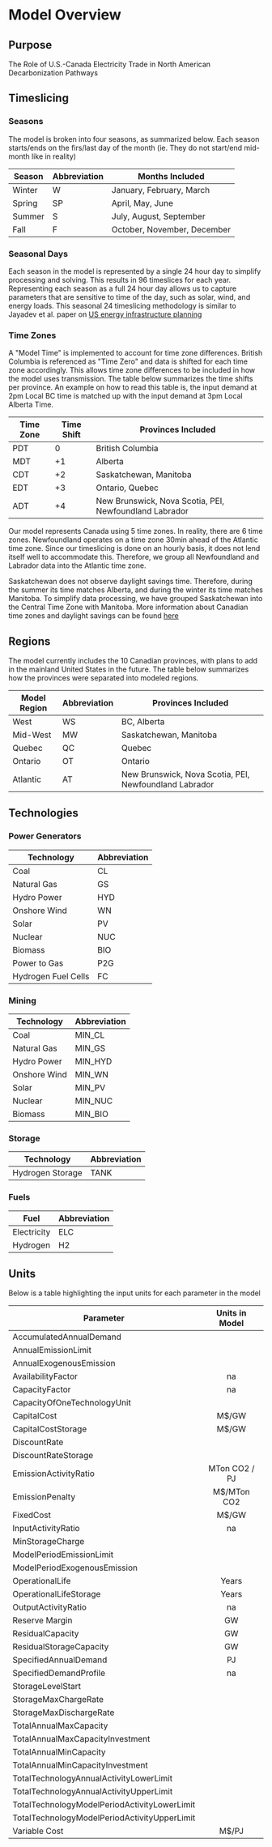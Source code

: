 # Model Overview
## Purpose
The Role of U.S.-Canada Electricity Trade in North American Decarbonization Pathways

## Timeslicing 

### Seasons
The model is broken into four seasons, as summarized below. Each season starts/ends on the firs/last day of the month (ie. They do not start/end mid-month like in reality) 

| Season | Abbreviation | Months Included | 
|--------|--------------|--------------------|
| Winter | W            | January, February, March |
| Spring | SP           | April, May, June |
| Summer | S            | July, August, September |
| Fall   | F            | October, November, December |

### Seasonal Days
Each season in the model is represented by a single 24 hour day to simplify processing and solving. This results in 96 timeslices for each year. Representing each season as a full 24 hour day allows us to capture parameters that are sensitive to time of the day, such as solar, wind, and energy loads. This seasonal 24 timeslicing methodology is similar to Jayadev et al. paper on [US energy infrastructure planning](https://www.sciencedirect.com/science/article/abs/pii/S0306261919319543)

### Time Zones
A "Model Time" is implemented to account for time zone differences. British Columbia is referenced as "Time Zero" and data is shifted for each time zone accordingly. This allows time zone differences to be included in how the model uses transmission. The table below summarizes the time shifts per province. An example on how to read this table is, the input demand at 2pm Local BC time is matched up with the input demand at 3pm Local Alberta Time. 

| Time Zone | Time Shift | Provinces Included | 
|-----------|------------|--------------------|
| PDT       | 0          | British Columbia |
| MDT       | +1         | Alberta |
| CDT       | +2         | Saskatchewan, Manitoba |
| EDT       | +3         | Ontario, Quebec |
| ADT       | +4         | New Brunswick, Nova Scotia, PEI, Newfoundland Labrador |

Our model represents Canada using 5 time zones. In reality, there are 6 time zones. Newfoundland operates on a time zone 30min ahead of the Atlantic time zone. Since our timeslicing is done on an hourly basis, it does not lend itself well to accommodate this. Therefore, we group all Newfoundland and Labrador data into the Atlantic time zone. 

Saskatchewan does not observe daylight savings time. Therefore, during the summer its time matches Alberta, and during the winter its time matches Manitoba. To simplify data processing, we have grouped Saskatchewan into the Central Time Zone with Manitoba. More information about Canadian time zones and daylight savings can be found [here](https://en.wikipedia.org/wiki/Daylight_saving_time_in_Canada)

## Regions 
The model currently includes the 10 Canadian provinces, with plans to add in the mainland United States in the future. The table below summarizes how the provinces were separated into modeled regions. 

| Model Region | Abbreviation | Provinces Included | 
|--------------|--------------|--------------------|
| West         | WS           | BC, Alberta |
| Mid-West     | MW           | Saskatchewan, Manitoba |
| Quebec       | QC           | Quebec |
| Ontario      | OT           | Ontario |
| Atlantic     | AT           | New Brunswick, Nova Scotia, PEI, Newfoundland Labrador |

## Technologies
### Power Generators

| Technology          | Abbreviation |
|---------------------|--------------|
| Coal                | CL | 
| Natural Gas         | GS | 
| Hydro Power         | HYD |
| Onshore Wind        | WN | 
| Solar               | PV |
| Nuclear             | NUC | 
| Biomass             | BIO | 
| Power to Gas        | P2G |
| Hydrogen Fuel Cells | FC | 

### Mining 

| Technology          | Abbreviation |
|---------------------|--------------|
| Coal                | MIN_CL | 
| Natural Gas         | MIN_GS | 
| Hydro Power         | MIN_HYD |
| Onshore Wind        | MIN_WN | 
| Solar               | MIN_PV |
| Nuclear             | MIN_NUC | 
| Biomass             | MIN_BIO | 

### Storage

| Technology          | Abbreviation |
|---------------------|--------------|
| Hydrogen Storage    | TANK | 

### Fuels

| Fuel         | Abbreviation |
|--------------|--------------|
| Electricity  | ELC | 
| Hydrogen     | H2 |

## Units
Below is a table highlighting the input units for each parameter in the model 

| Parameter                                    | Units in Model    |
| -------------------------------------------  |:-----------------:|
| AccumulatedAnnualDemand 		       |      		   |
| AnnualEmissionLimit      		       |            	   |
| AnnualExogenousEmission 		       |            	   |
| AvailabilityFactor      		       | na    		   |
| CapacityFactor      			       | na                |
| CapacityOfOneTechnologyUnit     	       |      		   |
| CapitalCost      			       | M$/GW             |
| CapitalCostStorage 			       | M$/GW             |
| DiscountRate      			       |      		   |
| DiscountRateStorage      		       |           	   |
| EmissionActivityRatio 		       | MTon CO2 / PJ     |
| EmissionPenalty      			       | M$/MTon CO2       |
| FixedCost     		               | M$/GW             |
| InputActivityRatio 			       | na                |
| MinStorageCharge      		       |      		   |
| ModelPeriodEmissionLimit    		       |           	   |
| ModelPeriodExogenousEmission		       |           	   |
| OperationalLife    			       | Years             |
| OperationalLifeStorage    		       | Years             |
| OutputActivityRatio 			       | na                |
| Reserve Margin      			       | GW                |
| ResidualCapacity     			       | GW                |
| ResidualStorageCapacity 		       | GW                |
| SpecifiedAnnualDemand      		       | PJ                |
| SpecifiedDemandProfile 		       | na                |
| StorageLevelStart    			       |      		   |
| StorageMaxChargeRate     		       |           	   |
| StorageMaxDischargeRate 		       |           	   |
| TotalAnnualMaxCapacity      		       |      		   |
| TotalAnnualMaxCapacityInvestment             |           	   |
| TotalAnnualMinCapacity 	       	       | 	       	   |
| TotalAnnualMinCapacityInvestment             |      	   	   |
| TotalTechnologyAnnualActivityLowerLimit      |           	   |
| TotalTechnologyAnnualActivityUpperLimit      |           	   |
| TotalTechnologyModelPeriodActivityLowerLimit |           	   |
| TotalTechnologyModelPeriodActivityUpperLimit |           	   |
| Variable Cost      			       | M$/PJ             |